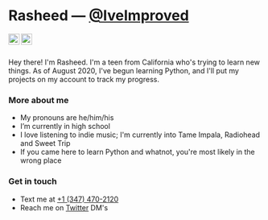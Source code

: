 # Rasheed — [@IveImproved](https://www.twitter.com/IveImproved)
<a href="https://twitter.com/IveImproved">
  <img align="left" width="22px" src="https://cdn.jsdelivr.net/npm/simple-icons@v3/icons/twitter.svg" />
</a>
<a href="https://github.com/NeedsToImprove">
  <img align="left" alt="Rasheed's Github" width="22px" src="https://cdn.jsdelivr.net/npm/simple-icons@v3/icons/github.svg" />
</a>
<br/><br/>

Hey there! I'm Rasheed. I'm a teen from California who's trying to learn new things. As of August 2020, I've begun learning Python, and I'll put my projects on my account to track my progress. 

### **More about me**
* My pronouns are he/him/his 
* I’m currently in high school
* I love listening to indie music; I'm currently into Tame Impala, Radiohead and Sweet Trip
* If you came here to learn Python and whatnot, you're most likely in the wrong place

### Get in touch
* Text me at [+1 (347) 470-2120](tel:13474702120)
* Reach me on [Twitter](https://www.twitter.com/IveImproved) DM's
